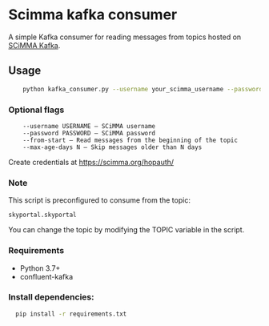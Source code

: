 # Scimma kafka consumer

A simple Kafka consumer for reading messages from topics hosted on [SCiMMA Kafka](https://scimma.org).

## Usage

```bash
    python kafka_consumer.py --username your_scimma_username --password your_scimma_password
```

### Optional flags

        --username USERNAME – SCiMMA username
        --password PASSWORD – SCiMMA password
        --from-start – Read messages from the beginning of the topic
        --max-age-days N – Skip messages older than N days

Create credentials at https://scimma.org/hopauth/

### Note
This script is preconfigured to consume from the topic:

    skyportal.skyportal

You can change the topic by modifying the TOPIC variable in the script.

### Requirements

- Python 3.7+ 
- confluent-kafka

### Install dependencies:

```bash
  pip install -r requirements.txt
```
